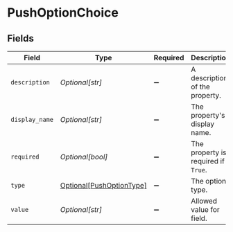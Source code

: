 # PushOptionChoice


## Fields

| Field                                                             | Type                                                              | Required                                                          | Description                                                       |
| ----------------------------------------------------------------- | ----------------------------------------------------------------- | ----------------------------------------------------------------- | ----------------------------------------------------------------- |
| `description`                                                     | *Optional[str]*                                                   | :heavy_minus_sign:                                                | A description of the property.                                    |
| `display_name`                                                    | *Optional[str]*                                                   | :heavy_minus_sign:                                                | The property's display name.                                      |
| `required`                                                        | *Optional[bool]*                                                  | :heavy_minus_sign:                                                | The property is required if `True`.                               |
| `type`                                                            | [Optional[PushOptionType]](../../models/shared/pushoptiontype.md) | :heavy_minus_sign:                                                | The option type.                                                  |
| `value`                                                           | *Optional[str]*                                                   | :heavy_minus_sign:                                                | Allowed value for field.                                          |